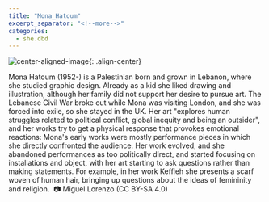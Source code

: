 ```yaml
---
title: "Mona_Hatoum"
excerpt_separator: "<!--more-->"
categories:
  - she.dbd
---
```



![center-aligned-image](https://cdn.pixabay.com/photo/2020/10/26/16/56/man-5687861_1280.png){: .align-center}


Mona Hatoum (1952-) is a Palestinian born and grown in Lebanon, where she studied graphic design. Already as a kid she liked drawing and illustration, although her family did not support her desire to pursue art. The Lebanese Civil War broke out while Mona was visiting London, and she was forced into exile, so she stayed in the UK. Her art "explores human struggles related to political conflict, global inequity and being an outsider", and her works try to get a physical response that provokes emotional reactions: Mona's early works were mostly performance pieces in which she directly confronted the audience. Her work evolved, and she abandoned performances as too politically direct, and started focusing on installations and object, with her art starting to ask questions rather than making statements. For example, in her work Keffieh she presents a scarf woven of human hair, bringing up questions about the ideas of femininity and religion.⁠
⁠
📷 Miguel Lorenzo (CC BY-SA 4.0)⁠
